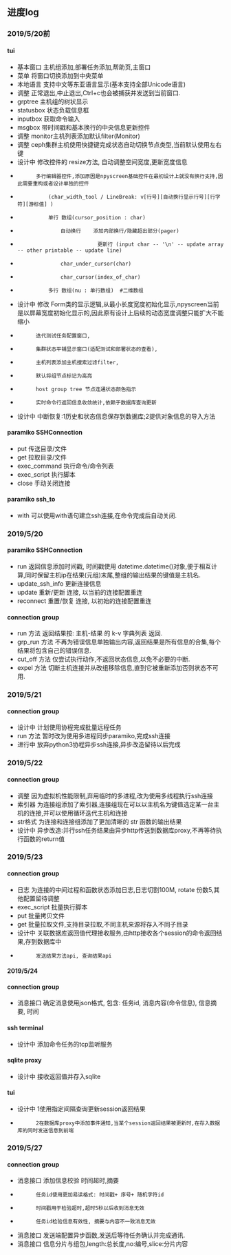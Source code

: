 ## 进度log
### 2019/5/20前
#### tui
* 基本窗口  主机组添加,部署任务添加,帮助页,主窗口
* 菜单      将窗口切换添加到中央菜单
* 本地语言  支持中文等东亚语言显示(基本支持全部Unicode语言)
* 调整      正常退出,中止退出,Ctrl+c也会被捕获并发送到当前窗口.      
* grptree   主机组的树状显示
* statusbox 状态负载信息框
* inputbox  获取命令输入
* msgbox    带时间戳和基本换行的中央信息更新控件
* 调整      monitor主机列表添加默认filter(Monitor)
* 调整      ceph集群主机使用快捷键完成状态自动切换节点类型,当前默认使用左右键
* 设计中    修改控件的 resize方法, 自动调整空间宽度,更新宽度信息
*           多行编辑器控件,添加原因是npyscreen基础控件在最初设计上就没有换行支持,因此需要重构或者设计单独的控件
*               (char_width_tool / LineBreak: v[行号][自动换行显示行号][行字符][游标值] )
*               单行 数组(cursor_position : char)
*                   自动换行    添加内部换行/隐藏超出部分(pager)
*                               更新行 (input char -- '\n' -- update array -- other printable -- update line)
*                   char_under_cursor(char)
*                   char_cursor(index_of_char)
*               多行 数组(nu : 单行数组)  #二维数组
* 设计中    修改 Form类的显示逻辑,从最小长度宽度初始化显示,npyscreen当前是以屏幕宽度初始化显示的,因此原有设计上后续的动态宽度调整只能扩大不能缩小
*           迭代测试任务配置窗口,
*           集群状态平铺显示窗口(适配测试和部署状态的查看),
*           主机列表添加主机搜索过滤filter,
*           默认将组节点标记为高亮
*           host group tree 节点连通状态颜色指示
*           实时命令行返回信息收敛统计,依赖于数据库查询更新
* 设计中    中断恢复:1历史和状态信息保存到数据库;2提供对象信息的导入方法
#### paramiko SSHConnection
* put       传送目录/文件
* get       拉取目录/文件
* exec_command  执行命令/命令列表
* exec_script   执行脚本
* close     手动关闭连接
#### paramiko ssh_to
* with      可以使用with语句建立ssh连接,在命令完成后自动关闭.

### 2019/5/20 
#### paramiko SSHConnection
* run       返回信息添加时间戳, 时间戳使用 datetime.datetime()对象,便于相互计算,同时保留主机ip在结果(元组)末尾,整组的输出结果的键值是主机名.
* update_ssh_info   更新连接信息
* update    重新/更新 连接, 以当前的连接配置重连
* reconnect 重置/恢复 连接, 以初始的连接配置重连
#### connection group
* run       方法    返回结果按: 主机-结果 的 k-v 字典列表 返回.
* grp_run   方法    不再为错误信息单独输出内容,返回结果是所有信息的合集,每个结果将包含自己的错误信息.
* cut_off   方法    仅尝试执行动作,不返回状态信息,以免不必要的中断.
* expel     方法    切断主机连接并从改组移除信息,直到它被重新添加否则状态不可用.

### 2019/5/21
#### connection group
* 设计中    计划使用协程完成批量远程任务
* run       方法    暂时改为使用多进程同步paramiko,完成ssh连接
* 进行中    放弃python3协程异步ssh连接,异步改造留待以后完成

### 2019/5/22
#### connection group
* 调整      因为虚拟机性能限制,弃用临时的多进程,改为使用多线程执行ssh连接
* 索引器    为连接组添加了索引器,连接组现在可以以主机名为键值选定某一台主机的连接,并可以使用循环迭代主机和连接
* str格式   为连接和连接组添加了更加清晰的 str 函数的输出结果
* 设计中    异步改造:并行ssh任务结果由异步http传送到数据库proxy,不再等待执行函数的return值

### 2019/5/23
#### connection group
* 日志      为连接的中间过程和函数状态添加日志,日志切割100M, rotate 份数5,其他配置留待调整
* exec_script   批量执行脚本
* put       批量拷贝文件
* get       批量拉取文件,支持目录拉取,不同主机来源将存入不同子目录
* 设计中    关联数据库返回值代理接收服务,由http接收各个session的命令返回结果,存到数据库中
*           发送结果方法api, 查询结果api

#### 2019/5/24
#### connection group
* 消息接口  确定消息使用json格式, 包含: 任务id, 消息内容(命令信息), 信息摘要, 时间
#### ssh terminal
* 设计中    添加命令任务的tcp监听服务
#### sqlite proxy
* 设计中    接收返回值并存入sqlite
#### tui
* 设计中    1使用指定间隔查询更新session返回结果
*           2在数据库proxy中添加事件通知,当某个session返回结果被更新时,在存入数据库的同时发送信息到前端

### 2019/5/27
#### connection group
* 消息接口  添加信息校验 时间超时,摘要
*           任务id使用更加易读格式: 时间戳+ 序号+ 随机字符id
*           时间戳用于检验超时,超时5秒以后收到消息无效
*           任务id检验信息有效性, 摘要与内容不一致消息无效
* 消息接口  发送端配置异步函数,发送后等待任务确认并完成通讯.
* 消息接口  信息分片与组包,length:总长度,no:编号,slice:分片内容

